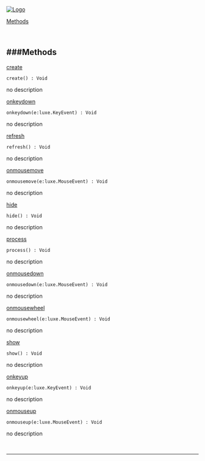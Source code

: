 
[![Logo](http://luxeengine.com/images/logo.png)](index.html)


[Methods](#Methods)   


&nbsp;   

<a class="lift" name="Methods" ></a>
###Methods   
---
<a class="lift" name="create" href="#create">create</a>



    create() : Void

<span class="small_desc_flat"> no description </span>   

<a class="lift" name="onkeydown" href="#onkeydown">onkeydown</a>



    onkeydown(e:luxe.KeyEvent) : Void

<span class="small_desc_flat"> no description </span>   

<a class="lift" name="refresh" href="#refresh">refresh</a>



    refresh() : Void

<span class="small_desc_flat"> no description </span>   

<a class="lift" name="onmousemove" href="#onmousemove">onmousemove</a>



    onmousemove(e:luxe.MouseEvent) : Void

<span class="small_desc_flat"> no description </span>   

<a class="lift" name="hide" href="#hide">hide</a>



    hide() : Void

<span class="small_desc_flat"> no description </span>   

<a class="lift" name="process" href="#process">process</a>



    process() : Void

<span class="small_desc_flat"> no description </span>   

<a class="lift" name="onmousedown" href="#onmousedown">onmousedown</a>



    onmousedown(e:luxe.MouseEvent) : Void

<span class="small_desc_flat"> no description </span>   

<a class="lift" name="onmousewheel" href="#onmousewheel">onmousewheel</a>



    onmousewheel(e:luxe.MouseEvent) : Void

<span class="small_desc_flat"> no description </span>   

<a class="lift" name="show" href="#show">show</a>



    show() : Void

<span class="small_desc_flat"> no description </span>   

<a class="lift" name="onkeyup" href="#onkeyup">onkeyup</a>



    onkeyup(e:luxe.KeyEvent) : Void

<span class="small_desc_flat"> no description </span>   

<a class="lift" name="onmouseup" href="#onmouseup">onmouseup</a>



    onmouseup(e:luxe.MouseEvent) : Void

<span class="small_desc_flat"> no description </span>   



&nbsp;
&nbsp;
&nbsp;

---  


&nbsp;   
&nbsp;   